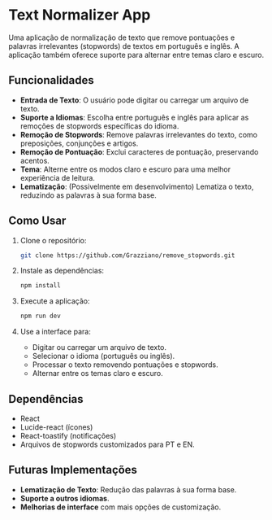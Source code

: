 # Text Normalizer App

Uma aplicação de normalização de texto que remove pontuações e palavras irrelevantes (stopwords) de textos em português e inglês. A aplicação também oferece suporte para alternar entre temas claro e escuro.

## Funcionalidades

- **Entrada de Texto**: O usuário pode digitar ou carregar um arquivo de texto.
- **Suporte a Idiomas**: Escolha entre português e inglês para aplicar as remoções de stopwords específicas do idioma.
- **Remoção de Stopwords**: Remove palavras irrelevantes do texto, como preposições, conjunções e artigos.
- **Remoção de Pontuação**: Exclui caracteres de pontuação, preservando acentos.
- **Tema**: Alterne entre os modos claro e escuro para uma melhor experiência de leitura.
- **Lematização**: (Possivelmente em desenvolvimento) Lematiza o texto, reduzindo as palavras à sua forma base.

## Como Usar

1. Clone o repositório:
   ```bash
   git clone https://github.com/Grazziano/remove_stopwords.git
   ```
2. Instale as dependências:
   ```bash
   npm install
   ```
3. Execute a aplicação:
   ```bash
   npm run dev
   ```

4. Use a interface para:
   - Digitar ou carregar um arquivo de texto.
   - Selecionar o idioma (português ou inglês).
   - Processar o texto removendo pontuações e stopwords.
   - Alternar entre os temas claro e escuro.

## Dependências

- React
- Lucide-react (ícones)
- React-toastify (notificações)
- Arquivos de stopwords customizados para PT e EN.

## Futuras Implementações

- **Lematização de Texto**: Redução das palavras à sua forma base.
- **Suporte a outros idiomas**.
- **Melhorias de interface** com mais opções de customização.
